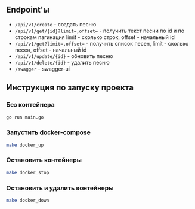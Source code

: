 ## Endpoint'ы

- `/api/v1/create` - создать песню
- `/api/v1/get/{id}?limit=,offset=` - получить текст песни по id и по строкам пагинация limit - сколько строк, offset - начальный id
- `/api/v1/get?limit=,offset=` - получить список песен, limit - сколько песен, offset - начальный id
- `/api/v1/update/{id}` - обновить песню
- `/api/v1/delete/{id}` - удалить песню
- `/swagger` - swagger-ui

## Инструкция по запуску проекта

### Без контейнера
```bash
go run main.go
```

### Запустить docker-compose

```bash
make docker_up
```

### Остановить контейнеры

```bash
make docker_stop
```

### Остановить и удалить контейнеры

```bash
make docker_down
```